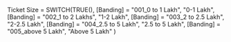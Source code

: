 Ticket Size = SWITCH(TRUE(),
                    [Banding] = "001_0 to 1 Lakh", "0-1 Lakh",
                    [Banding] = "002_1 to 2 Lakhs", "1-2 Lakh",
                    [Banding] = "003_2 to 2.5 Lakh", "2-2.5 Lakh",
                    [Banding] = "004_2.5 to 5 Lakh", "2.5 to 5 Lakh",
                    [Banding] = "005_above 5  Lakh", "Above 5 Lakh"
)
